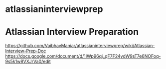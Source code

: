# atlassianinterviewprep
# Atlassian Interview Preparation
https://github.com/VaibhavManiar/atlassianinterviewprep/wiki/Atlassian-Interview-Prep-Doc
https://docs.google.com/document/d/1IWp96qj_qF7F24ydW9sT7e6NOFoq-9s5k1w8VXJrVa0/edit
